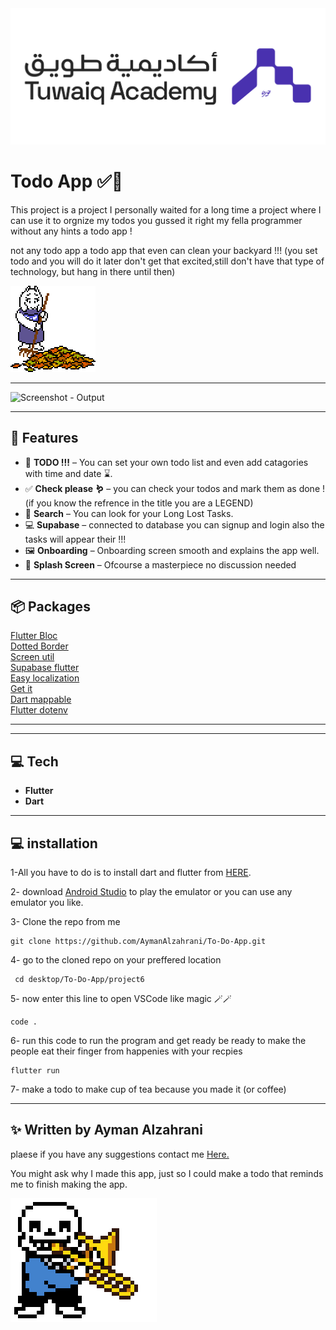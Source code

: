 <img src = "assets/github/Tuwaiq.png" alt = "Tuwaiq - Output">

#  Todo App ✅📜


This project is a project I personally waited for a long time a project where I can use it to orgnize my todos you gussed it right my fella programmer without any hints a todo app !

not any todo app a todo app that even can clean your backyard !!!
(you set todo and you will do it later don't get that excited,still don't have that type of technology, but hang in there until then)

<img src = "assets/github/tory.gif" alt = "tory - gif"> 



---

<img src = "assets/github/todo.gif" alt = "Screenshot - Output" width = "30%" height ="30%">

---

## 📱 Features


- 📜 **TODO !!!** – You can set your own todo list and even add catagories with time and date ⌛.
- ✅ **Check please 🪱** – you can check your todos and mark them as done ! (if you know the refrence in the title you are a LEGEND)
- 🔎 **Search** – You can look for your Long Lost Tasks.
- 💻 **Supabase** – connected to database you can signup and login also the tasks will appear their !!!
- 🖼️ **Onboarding** – Onboarding screen smooth and explains the app well.
- 📱 **Splash Screen** – Ofcourse a masterpiece no discussion needed


---

## 📦 Packages

 [Flutter Bloc](https://pub.dev/packages/flutter_bloc)<br>
 [Dotted Border](https://pub.dev/packages/dotted_border)<br>
 [Screen util](https://pub.dev/packages/flutter_screenutil)<br>
 [Supabase flutter](https://pub.dev/packages/supabase_flutter)<br>
 [Easy localization](https://pub.dev/packages/easy_localization)<br>
 [Get it](https://pub.dev/packages/get_it)<br>
 [Dart mappable](https://pub.dev/packages/dart_mappable)<br>
 [Flutter dotenv](https://pub.dev/packages/flutter_dotenv)
 


---

---

## 💻 Tech

- **Flutter** 
- **Dart**
 

---
## 💻 installation

1-All you have to do is to install dart and flutter from [HERE](https://dart.dev/get-dart).

2- download [Android Studio](https://developer.android.com/studio?hl=ar) to play the emulator or you can use any emulator you like.

3-  Clone the repo from me
```
git clone https://github.com/AymanAlzahrani/To-Do-App.git
 ```


4- go to the cloned repo on your preffered location
```
 cd desktop/To-Do-App/project6
```
5- now enter this line to open VSCode like magic 🪄🪄
```
code .
```

6- run this code to run the program and get ready be ready to make the people eat their finger from happenies with your recpies
```
flutter run
```

7- make a todo to make cup of tea because you made it (or coffee) 


---

## ✨ Written by Ayman Alzahrani

plaese if you have any suggestions contact me <a href="mailto:aymangormallah@gmail.com">Here.</a>



You might ask why I made this app, just so I could make a todo that reminds me to finish making the app.




<img src = "assets/github/sansmusic.gif" alt = "music - gif"> 



